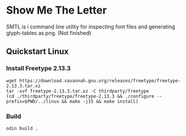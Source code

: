 # Show Me The Letter

SMTL is i command line utility for inspecting font files and generating glyph-tables as png. (Not finished)

## Quickstart Linux

### Install Freetype 2.13.3

```console
wget https://download.savannah.gnu.org/releases/freetype/freetype-2.13.3.tar.xz
tar -xvf freetype-2.13.3.tar.xz -C thirdparty/freetype
(cd ./thirdparty/freetype/freetype-2.13.3 && ./configure --prefix=$PWD/../linux && make -j15 && make install)
```

### Build

```console
odin build .
```

